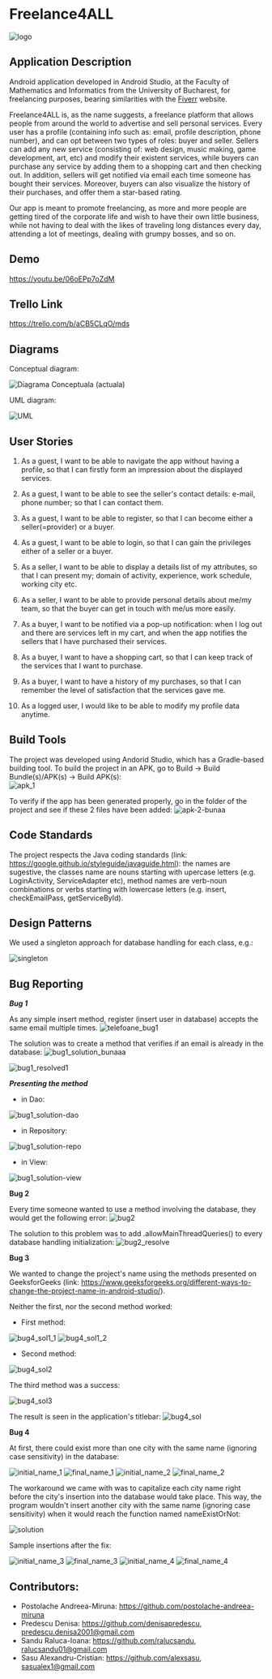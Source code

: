 # Freelance4ALL
![logo](https://user-images.githubusercontent.com/79568914/173367555-244ff5c9-46ff-49c7-a53d-4a746a8b8b6d.gif)

## Application Description

Android application developed in Android Studio, at the Faculty of Mathematics and Informatics from the University of Bucharest, for freelancing purposes, bearing similarities with the [Fiverr](https://www.fiverr.com/) website.

Freelance4ALL is, as the name suggests, a freelance platform that allows people from around the world to advertise and sell personal services. Every user has a profile (containing info such as: email, profile description, phone number), and can opt between two types of roles: buyer and seller. Sellers can add any new service (consisting of: web design, music making, game development, art, etc) and modify their existent services, while buyers can purchase any service by adding them to a shopping cart and then checking out. In addition, sellers will get notified via email each time someone has bought their services. Moreover, buyers can also visualize the history of their purchases, and offer them a star-based rating.

Our app is meant to promote freelancing, as more and more people are getting tired of the corporate life and wish to have their own little business, while not having to deal with the likes of traveling long distances every day, attending a lot of meetings, dealing with grumpy bosses, and so on.

## Demo
https://youtu.be/06oEPp7oZdM

## Trello Link
https://trello.com/b/aCB5CLqO/mds

## Diagrams

Conceptual diagram:

![Diagrama Conceptuala (actuala)](https://user-images.githubusercontent.com/87432371/173388952-cdcfc9d1-c7f5-4060-922e-98edbbc0a543.png)

UML diagram:

![UML](https://user-images.githubusercontent.com/87432371/173207585-009364a2-3395-46fa-8fc0-26306e452179.png)

## User Stories

1. As a guest, I want to be able to navigate the app without having a profile, so that I can firstly form an impression about the displayed services.

2. As a guest, I want to be able to see the seller's contact details: e-mail, phone number; so that I can contact them.

3. As a guest, I want to be able to register, so that I can become either a seller(=provider) or a buyer.

4. As a guest, I want to be able to login, so that I can gain the privileges either of a seller or a buyer.

5.  As a seller, I want to be able to display a details list of my attributes, so that I can present my; domain of activity, experience, work schedule, working city etc.

6. As a seller, I want to be able to provide personal details about me/my team, so that the buyer can get in touch with me/us more easily.

7. As a buyer, I want to be notified via a pop-up notification: when I log out and there are services left in my cart, and when the app notifies the sellers that I have purchased their services.

8. As a buyer, I want to have a shopping cart, so that I can keep track of the services that I want to purchase.

9. As a buyer, I want to have a history of my purchases, so that I can remember the level of satisfaction that the services gave me.

10. As a logged user, I would like to be able to modify my profile data anytime.

## Build Tools

The project was developed using Andorid Studio, which has a Gradle-based building tool. 
To build the project in an APK, go to Build -> Build Bundle(s)/APK(s) -> Build APK(s):  
![apk_1](https://user-images.githubusercontent.com/86727047/173198634-e38f416d-b05d-4e66-9f99-804fa0a8927d.png)

To verify if the app has been generated properly, go in the folder of the project and see if these 2 files have been added:
![apk-2-bunaa](https://user-images.githubusercontent.com/86727047/173198709-a197945f-c17f-40d7-a0ad-192c7b31f305.png)

## Code Standards

The project respects the Java coding standards (link: https://google.github.io/styleguide/javaguide.html): the names are sugestive, the classes name are nouns starting with upercase letters (e.g. LoginActivity, ServiceAdapter etc), method names are verb-noun combinations or verbs starting with lowercase letters (e.g. insert, checkEmailPass, getServiceById).

## Design Patterns

We used a singleton approach for database handling for each class, e.g.:

![singleton](https://user-images.githubusercontent.com/86727047/173200479-0e1492fb-8e2c-4b36-8571-5fcba8c68207.png)

## Bug Reporting

***Bug 1***

As any simple insert method, register (insert user in database) accepts the same email multiple times.
![telefoane_bug1](https://user-images.githubusercontent.com/86727047/173199355-72dc9ee5-de97-405e-8809-9538094b6caa.png)

The solution was to create a method that verifies if an email is already in the database:
![bug1_solution_bunaaa](https://user-images.githubusercontent.com/86727047/173199414-96b24aa8-a9f5-4ad8-9cae-d3e25b2b9b99.png)

![bug1_resolved1](https://user-images.githubusercontent.com/86727047/173200677-c39ff8f8-3117-4fad-b1c8-6a42fe65a4ac.png)


***Presenting the method*** 
  - in Dao:
  
![bug1_solution-dao](https://user-images.githubusercontent.com/86727047/173199429-e7775eb8-f490-4d1d-b810-82f31ca0604a.png)
  - in Repository:


![bug1_solution-repo](https://user-images.githubusercontent.com/86727047/173199450-6c1dd490-aae4-4a68-90c9-f2d4678f91c6.png)
  - in View:


![bug1_solution-view](https://user-images.githubusercontent.com/86727047/173199457-2d9cca2e-44da-4f9f-b644-7c20e37e7b21.png)

**Bug 2**

Every time someone wanted to use a method involving the database, they would get the following error:
![bug2](https://user-images.githubusercontent.com/86727047/173200214-afe554a5-5fdf-477a-887d-3c8263e956f0.png)

The solution to this problem was to add .allowMainThreadQueries() to every database handling initialization:
![bug2_resolve](https://user-images.githubusercontent.com/86727047/173199826-f07927f3-5988-4ffb-a1b6-24ffc65f031e.png)

**Bug 3**

We wanted to change the project's name using the methods presented on GeeksforGeeks (link: https://www.geeksforgeeks.org/different-ways-to-change-the-project-name-in-android-studio/).

Neither the first, nor the second method worked:

- First method:

![bug4_sol1_1](https://user-images.githubusercontent.com/86727047/173200011-8a1df50b-1ac4-43dd-808d-9f239f79fd1a.png)
![bug4_sol1_2](https://user-images.githubusercontent.com/86727047/173200014-788886f9-dd16-4b90-9563-a0e3a488281d.png)
- Second method:

![bug4_sol2](https://user-images.githubusercontent.com/86727047/173200069-84d74e5f-c99b-4ced-b8bb-9c7c18e1a53f.png)

The third method was a success:

![bug4_sol3](https://user-images.githubusercontent.com/86727047/173200081-75c4d989-f582-44f1-9d6a-e14d1eb3ff0d.png)

The result is seen in the application's titlebar:
![bug4_sol](https://user-images.githubusercontent.com/86727047/173200113-db961eea-e589-499e-b290-869cea62b908.png)

**Bug 4**

At first, there could exist more than one city with the same name (ignoring case sensitivity) in the database:

![initial_name_1](https://user-images.githubusercontent.com/87432371/173207191-f8ff092a-fba6-444b-af38-27848522c7ab.png)
![final_name_1](https://user-images.githubusercontent.com/87432371/173207193-fadd4a1f-696a-4a99-9573-c00ff62303f9.png)
![initial_name_2](https://user-images.githubusercontent.com/87432371/173207194-7c2d7226-3abd-4c11-9bd9-d99df166cbbe.png)
![final_name_2](https://user-images.githubusercontent.com/87432371/173207195-a9018634-484f-423a-9a59-ba80942ce8dc.png)

The workaround we came with was to capitalize each city name right before the city's insertion into the database would take place. This way, the program wouldn't insert another city with the same name (ignoring  case sensitivity) when it would reach the function named nameExistOrNot:

![solution](https://user-images.githubusercontent.com/87432371/173206666-68f7d6fe-acaa-4235-b3a2-9a8ca1464377.jpg)

Sample insertions after the fix:

![initial_name_3](https://user-images.githubusercontent.com/87432371/173207295-bd9e0db7-9265-491c-8bf5-264cf04b9cce.png)
![final_name_3](https://user-images.githubusercontent.com/87432371/173207297-41e77225-2f95-4c83-adff-3a46e25a9201.png)
![initial_name_4](https://user-images.githubusercontent.com/87432371/173207298-ed86ca78-585e-458f-8c5e-2831e25d2680.png)
![final_name_4](https://user-images.githubusercontent.com/87432371/173207300-6d2dd953-fcec-4fd5-9e24-5ae8835639de.png)

## Contributors:
- Postolache Andreea-Miruna: https://github.com/postolache-andreea-miruna
- Predescu Denisa: https://github.com/denisapredescu, predescu.denisa2001@gmail.com
- Sandu Raluca-Ioana: https://github.com/ralucsandu, ralucsandu01@gmail.com
- Sasu Alexandru-Cristian: https://github.com/alexsasu, sasualex1@gmail.com
